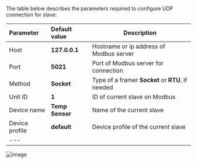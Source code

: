 The table below describes the parameters required to configure UDP connection for slave:

| **Parameter**   | **Default value** | **Description**                                   |
|:----------------|:------------------|---------------------------------------------------
| Host            | **127.0.0.1**     | Hostname or ip address of Modbus server           |
| Port            | **5021**          | Port of Modbus server for connection              |
| Method          | **Socket**        | Type of a framer **Socket** or **RTU**, if needed |
| Unit ID         | **1**             | ID of current slave on Modbus                     |
| Device name     | **Temp Sensor**   | Name of the current slave                         |
| Device profile  | **default**       | Device profile of the current slave               |
| ---             

![image](https://img.thingsboard.io/gateway/modbus-connector/udp-server-connection-section.png)